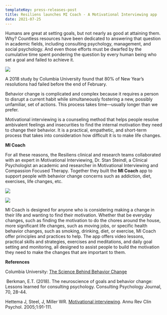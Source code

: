 ```yaml
---
templateKey: press-releases-post
title: Resiliens launches MI Coach - A Motivational Interviewing app
date: 2021-07-25
---
```

Humans are great at setting goals, but not nearly as good at attaining them. Why? Countless resources have been dedicated to answering that question in academic fields, including consulting psychology, management, and social psychology. And even those efforts must be dwarfed by the cumulative time spent pondering the question by every human being who set a goal and failed to achieve it. 

![](/img/substance-abuse.png)



A 2018 study by Columbia University found that 80% of New Year’s resolutions had failed before the end of February.

Behavior change is complicated and complex because it requires a person to disrupt a current habit while simultaneously fostering a new, possibly unfamiliar, set of actions. This process takes time—usually longer than we prefer.

Motivational interviewing is a counseling method that helps people resolve ambivalent feelings and insecurities to find the internal motivation they need to change their behavior. It is a practical, empathetic, and short-term process that takes into consideration how difficult it is to make life changes.

**MI Coach**

For all these reasons, the Resiliens clinical and research teams collaborated with an expert in Motivational Interviewing, Dr. Stan Steindl, a Clinical Psychologist an academic and researcher in Motivational Interviewing and Compassion Focused Therapy. Together they built the **MI Coach** app to support people with behavior change concerns such as addiction, diet, exercises, life changes, etc.

![](https://resiliens.com/static/MI_DailyTracking-c55662516b7a287c505e0761e9dafac5.png)

![](https://resiliens-dev.netlify.app/static/MI_Lessons-35f080333d9f11138fe210dab2e2b396.png)

MI Coach is designed for anyone who is considering making a change in their life and wanting to find their motivation. Whether that be everyday changes, such as finding the motivation to do the chores around the house, more significant life changes, such as moving jobs, or specific health behavior changes, such as smoking, drinking, diet, or exercise, MI Coach offer principles and practices to help. The app offers video lessons, practical skills and strategies, exercises and meditations, and daily goal setting and monitoring, all designed to assist people to build the motivation they need to make the changes that are important to them.

**References**

Columbia University: [The Science Behind Behavior Change](https://www.cuimc.columbia.edu/news/science-behind-behavior-change)

 Berkman, E.T. (2018). The neuroscience of goals and behavior change: Lessons learned for consulting psychology. Consulting Psychology Journal, 70, 28-44.

Hettema J, Steel, J, Miller WR. [Motivational interviewing](http://www.integration.samhsa.gov/MI_Annual_Review_of_Clinical_Psych.pdf). Annu Rev Clin Psychol. 2005;1:91-111.
